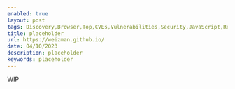 ```yaml
---
enabled: true
layout: post
tags: Discovery,Browser,Top,CVEs,Vulnerabilities,Security,JavaScript,Research,Published,Posts,Supply-Chain-Security,Discovery
title: placeholder
url: https://weizman.github.io/
date: 04/10/2023
description: placeholder
keywords: placeholder
---
```


WIP